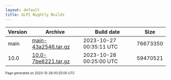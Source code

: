 ```yaml
---
layout: default
title: GLPI Nightly Builds
---
```


Version|Archive|Build date|Size
---|---|---|---
main|[main-43a2546.tar.gz](main-43a2546.tar.gz)|2023-10-27 00:35:11 UTC|76673350
10.0|[10.0-7be6221.tar.gz](10.0-7be6221.tar.gz)|2023-10-28 00:25:00 UTC|59470521

<font size="1">Page generated on 2023-10-28 00:25:00 UTC</font>
